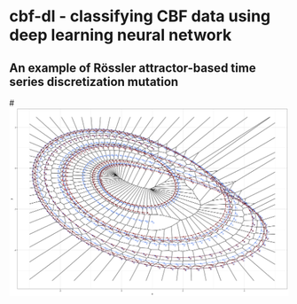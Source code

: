 # cbf-dl - classifying CBF data using deep learning neural network

## An example of Rössler attractor-based time series discretization mutation
#![Rössler tesselation-based mutator example](https://raw.githubusercontent.com/SFI-CSSS2016/cbf-dl/master/RCode/tessellation_test01.png)
